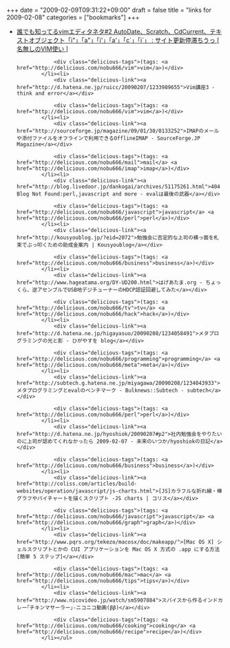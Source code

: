 +++
date = "2009-02-09T09:31:22+09:00"
draft = false
title = "links for 2009-02-08"
categories = ["bookmarks"]
+++

<ul class="delicious"><li>
                <div class="delicious-link"><a href="http://advweb.seesaa.net/article/249734.html">誰でも知ってるvimエディタネタ#2 AutoDate、Scratch、CdCurrent、テキストオブジェクト「i"」「a"」「i&#039;」「a&#039;」「c`」「i`」 : サイト更新停滞ちうっ [ 名無しのVIM使い ]</a></div>
                
                <div class="delicious-tags">(tags: <a href="http://delicious.com/nobu666/vim">vim</a>)</div>
            </li><li>
                <div class="delicious-link"><a href="http://d.hatena.ne.jp/ruicc/20090207/1233989655">Vim講座3 - think and error</a></div>
                
                <div class="delicious-tags">(tags: <a href="http://delicious.com/nobu666/vim">vim</a>)</div>
            </li><li>
                <div class="delicious-link"><a href="http://sourceforge.jp/magazine/09/01/30/0133252">IMAPのメールや添付ファイルをオフラインで利用できるOfflineIMAP - SourceForge.JP Magazine</a></div>
                
                <div class="delicious-tags">(tags: <a href="http://delicious.com/nobu666/mail">mail</a> <a href="http://delicious.com/nobu666/imap">imap</a>)</div>
            </li><li>
                <div class="delicious-link"><a href="http://blog.livedoor.jp/dankogai/archives/51175261.html">404 Blog Not Found:perl,javascript and more - evalは最後の武器</a></div>
                
                <div class="delicious-tags">(tags: <a href="http://delicious.com/nobu666/javascript">javascript</a> <a href="http://delicious.com/nobu666/perl">perl</a>)</div>
            </li><li>
                <div class="delicious-link"><a href="http://kousyoublog.jp/?eid=2072">勉強会に否定的な上司の横っ面を札束でぶっ叩くための助成金案内 | Kousyoublog</a></div>
                
                <div class="delicious-tags">(tags: <a href="http://delicious.com/nobu666/business">business</a>)</div>
            </li><li>
                <div class="delicious-link"><a href="http://www.hageatama.org/DY-UD200.html">はげあたま.org - ちょっくら、逆アセンブルでUSB地デジチューナーのHDCP認証回避してみた</a></div>
                
                <div class="delicious-tags">(tags: <a href="http://delicious.com/nobu666/tv">tv</a> <a href="http://delicious.com/nobu666/hack">hack</a>)</div>
            </li><li>
                <div class="delicious-link"><a href="http://d.hatena.ne.jp/higayasuo/20090208/1234058491">メタプログラミングの光と影 - ひがやすを blog</a></div>
                
                <div class="delicious-tags">(tags: <a href="http://delicious.com/nobu666/programming">programming</a> <a href="http://delicious.com/nobu666/meta">meta</a>)</div>
            </li><li>
                <div class="delicious-link"><a href="http://subtech.g.hatena.ne.jp/miyagawa/20090208/1234043933">メタプログラミングとevalのベンチマーク - Bulknews::Subtech - subtech</a></div>
                
                <div class="delicious-tags">(tags: <a href="http://delicious.com/nobu666/perl">perl</a>)</div>
            </li><li>
                <div class="delicious-link"><a href="http://d.hatena.ne.jp/hyoshiok/20090207#p2">社内勉強会をやりたいのに上司が認めてくれなかったら 2009-02-07 - 未来のいつか/hyoshiokの日記</a></div>
                
                <div class="delicious-tags">(tags: <a href="http://delicious.com/nobu666/business">business</a>)</div>
            </li><li>
                <div class="delicious-link"><a href="http://coliss.com/articles/build-websites/operation/javascript/js-charts.html">[JS]カラフルな折れ線・棒グラフやパイチャートを描くスクリプト -JS charts | コリス</a></div>
                
                <div class="delicious-tags">(tags: <a href="http://delicious.com/nobu666/javascript">javascript</a> <a href="http://delicious.com/nobu666/graph">graph</a>)</div>
            </li><li>
                <div class="delicious-link"><a href="http://www.pqrs.org/tekezo/macosx/doc/makeapp/">[Mac OS X] シェルスクリプトとかの CUI アプリケーションを Mac OS X 方式の .app にする方法 [簡単 5 ステップ]</a></div>
                
                <div class="delicious-tags">(tags: <a href="http://delicious.com/nobu666/mac">mac</a> <a href="http://delicious.com/nobu666/tips">tips</a>)</div>
            </li><li>
                <div class="delicious-link"><a href="http://www.nicovideo.jp/watch/sm5907884">スパイスから作るインドカレー｢チキンマサーラー｣‐ニコニコ動画(ββ)</a></div>
                
                <div class="delicious-tags">(tags: <a href="http://delicious.com/nobu666/cooking">cooking</a> <a href="http://delicious.com/nobu666/recipe">recipe</a>)</div>
            </li></ul>
